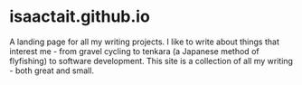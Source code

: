 # isaactait.github.io

A landing page for all my writing projects. I like to write about things that interest me - from gravel cycling to tenkara (a Japanese method of flyfishing) to software development. This site is a collection of all my writing - both great and small.  